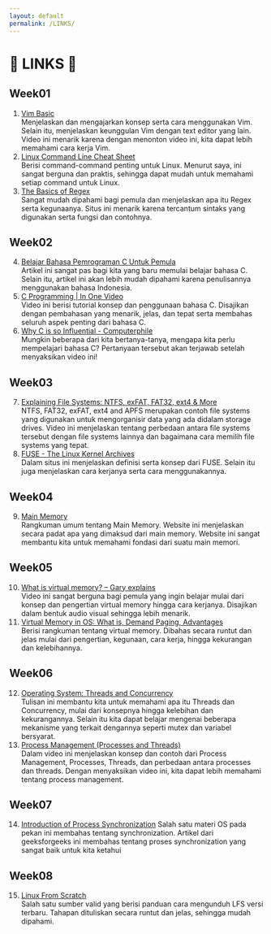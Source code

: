 ```yaml
---
layout: default
permalink: /LINKS/
---
```


# 🔗 LINKS 🔗

## Week01
1. [Vim Basic](https://www.youtube.com/watch?v=pYQmaYpp9ts)<br>
Menjelaskan dan mengajarkan konsep serta cara menggunakan Vim. Selain itu, menjelaskan keunggulan Vim dengan text editor yang lain. Video ini menarik karena dengan menonton video ini, kita dapat lebih memahami cara kerja Vim.
2. [Linux Command Line Cheat Sheet](https://cheatography.com/davechild/cheat-sheets/linux-command-line/)<br>
Berisi command-command penting untuk Linux. Menurut saya, ini sangat berguna dan praktis, sehingga dapat mudah untuk memahami setiap command untuk Linux.
3. [The Basics of Regex](https://www.computerhope.com/jargon/r/regex.htm)<br>
Sangat mudah dipahami bagi pemula dan menjelaskan apa itu Regex serta kegunaanya. Situs ini menarik karena tercantum sintaks yang digunakan serta fungsi dan contohnya.

## Week02
4. [Belajar Bahasa Pemrograman C Untuk Pemula](https://www.dicoding.com/blog/belajar-pemrograman-c-pemula/)<br>
Artikel ini sangat pas bagi kita yang baru memulai belajar bahasa C. Selain itu, artikel ini akan lebih mudah dipahami karena penulisannya menggunakan bahasa Indonesia.
5. [C Programming | In One Video](https://www.youtube.com/watch?v=3lQEunpmtRA)<br>
Video ini berisi tutorial konsep dan penggunaan bahasa C. Disajikan dengan pembahasan yang menarik, jelas, dan tepat serta membahas seluruh aspek penting dari bahasa C.
6. [Why C is so Influential - Computerphile](https://www.youtube.com/watch?v=ci1PJexnfNE)<br>
Mungkin beberapa dari kita bertanya-tanya, mengapa kita perlu mempelajari bahasa C? Pertanyaan tersebut akan terjawab setelah menyaksikan video ini!

## Week03
7. [Explaining File Systems: NTFS, exFAT, FAT32, ext4 & More](https://www.youtube.com/watch?v=_h30HBYxtws)<br>
NTFS, FAT32, exFAT, ext4 and APFS merupakan contoh file systems yang digunakan untuk mengorganisir data yang ada didalam storage drives. Video ini menjelaskan tentang perbedaan antara file systems tersebut dengan file systems lainnya dan bagaimana cara memilih file systems yang tepat.
8. [FUSE - The Linux Kernel Archives](https://www.kernel.org/doc/html/latest/filesystems/fuse.html)<br>
Dalam situs ini menjelaskan definisi serta konsep dari FUSE. Selain itu juga menjelaskan cara kerjanya serta cara menggunakannya.

## Week04
9. [Main Memory](https://www.webopedia.com/definitions/main-memory/)<br>
Rangkuman umum tentang Main Memory. Website ini menjelaskan secara padat apa yang dimaksud dari main memory. Website ini sangat membantu kita untuk memahami fondasi dari suatu main memori.

## Week05
10. [What is virtual memory? – Gary explains](https://www.youtube.com/watch?v=2quKyPnUShQ)<br>
Video ini sangat berguna bagi pemula yang ingin belajar mulai dari konsep dan pengertian virtual memory hingga cara kerjanya. Disajikan dalam bentuk audio visual sehingga lebih menarik.
11. [Virtual Memory in OS: What is, Demand Paging, Advantages](https://www.guru99.com/virtual-memory-in-operating-system.html)<br>
Berisi rangkuman tentang virtual memory. Dibahas secara runtut dan jelas mulai dari pengertian, kegunaan, cara kerja, hingga kekurangan dan kelebihannya.

## Week06
12. [Operating System: Threads and Concurrency](https://medium.com/@akhandmishra/operating-system-threads-and-concurrency-aec2036b90f8)<br>
Tulisan ini membantu kita untuk memahami apa itu Threads dan Concurrency, mulai dari konsepnya hingga kelebihan dan kekurangannya. Selain itu kita dapat belajar mengenai beberapa mekanisme yang terkait dengannya seperti mutex dan variabel bersyarat.
13. [Process Management (Processes and Threads)](https://www.youtube.com/watch?v=OrM7nZcxXZU)<br>
Dalam video ini menjelaskan konsep dan contoh dari Process Management, Processes, Threads, dan perbedaan antara processes dan threads. Dengan menyaksikan video ini, kita dapat lebih memahami tentang process management.

## Week07
14. [Introduction of Process Synchronization](https://www.geeksforgeeks.org/introduction-of-process-synchronization/?ref=lbp)
Salah satu materi OS pada pekan ini membahas tentang synchronization. Artikel dari geeksforgeeks ini membahas tentang proses synchronization yang sangat baik untuk kita ketahui

## Week08
15. [Linux From Scratch](https://www.linuxfromscratch.org/lfs/view/11.0/)<br>
Salah satu sumber valid yang berisi panduan cara mengunduh LFS versi terbaru. Tahapan dituliskan secara runtut dan jelas, sehingga mudah dipahami.


